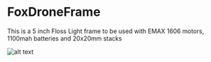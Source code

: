 # FoxDroneFrame
This is a 5 inch Floss Light frame to be used with EMAX 1606 motors, 1100mah batteries and 20x20mm stacks 

![alt text](https://github.com/[username]/[reponame]/blob/[branch]/image.jpg?raw=true)
